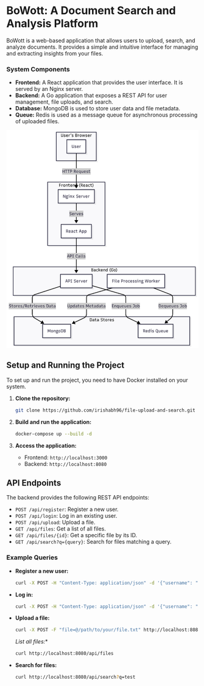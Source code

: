 # BoWott: A Document Search and Analysis Platform

BoWott is a web-based application that allows users to upload, search, and analyze documents. It provides a simple and intuitive interface for managing and extracting insights from your files.


### System Components

-   **Frontend:** A React application that provides the user interface. It is served by an Nginx server.
-   **Backend:** A Go application that exposes a REST API for user management, file uploads, and search.
-   **Database:** MongoDB is used to store user data and file metadata.
-   **Queue:** Redis is used as a message queue for asynchronous processing of uploaded files.

![architecture_diagram](./architecture.png)

## Setup and Running the Project

To set up and run the project, you need to have Docker installed on your system.


1.  **Clone the repository:**

    ```bash
    git clone https://github.com/irishabh96/file-upload-and-search.git
    ```

2.  **Build and run the application:**

    ```bash
    docker-compose up --build -d
    ```

3.  **Access the application:**

    -   Frontend: `http://localhost:3000`
    -   Backend: `http://localhost:8080`

## API Endpoints

The backend provides the following REST API endpoints:

-   `POST /api/register`: Register a new user.
-   `POST /api/login`: Log in an existing user.
-   `POST /api/upload`: Upload a file.
-   `GET /api/files`: Get a list of all files.
-   `GET /api/files/{id}`: Get a specific file by its ID.
-   `GET /api/search?q={query}`: Search for files matching a query.

### Example Queries

-   **Register a new user:**

    ```bash
    curl -X POST -H "Content-Type: application/json" -d '{"username": "testuser", "password": "password123"}' http://localhost:8080/api/register
    ```

-   **Log in:**

    ```bash
    curl -X POST -H "Content-Type: application/json" -d '{"username": "testuser", "password": "password123"}' http://localhost:8080/api/login
    ```

-   **Upload a file:**

    ```bash
    curl -X POST -F "file=@/path/to/your/file.txt" http://localhost:8080/api/upload
    ```

    *List all files:**

    ```bash
    curl http://localhost:8080/api/files
    ```

-   **Search for files:**

    ```bash
    curl http://localhost:8080/api/search?q=test
    ```
